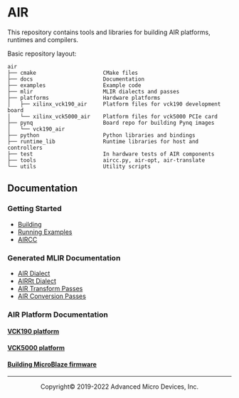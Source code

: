 # AIR

This repository contains tools and libraries for building AIR platforms,
runtimes and compilers.

Basic repository layout:

```
air
├── cmake                     CMake files
├── docs                      Documentation
├── examples                  Example code
├── mlir                      MLIR dialects and passes
├── platforms                 Hardware platforms
│   ├── xilinx_vck190_air     Platform files for vck190 development board
│   └── xilinx_vck5000_air    Platform files for vck5000 PCIe card
├── pynq                      Board repo for building Pynq images
│   └── vck190_air
├── python                    Python libraries and bindings
├── runtime_lib               Runtime libraries for host and controllers
├── test                      In hardware tests of AIR components
├── tools                     aircc.py, air-opt, air-translate
└── utils                     Utility scripts
```

## Documentation

### Getting Started

- [Building](building.html)
- [Running Examples](running.html)
- [AIRCC](aircc.html)

### Generated MLIR Documentation
- [AIR Dialect](AIRDialect.html)
- [AIRRt Dialect](AIRRtDialect.html)
- [AIR Transform Passes](AIRTransformPasses.html)
- [AIR Conversion Passes](AIRConversionPasses.html)

### AIR Platform Documentation
#### [VCK190 platform](platforms/xilinx_vck190_air)
#### [VCK5000 platform](platforms/xilinx_vck5000_air)
#### [Building MicroBlaze firmware](vck190_microblaze_firmware.html)

-----

<p align="center">Copyright&copy; 2019-2022 Advanced Micro Devices, Inc.</p>
